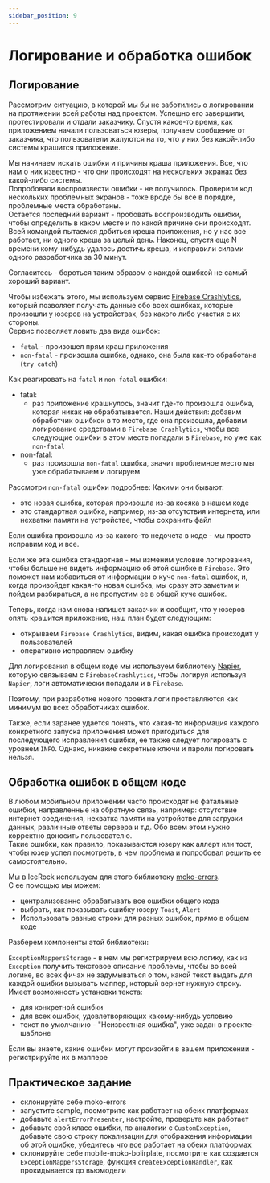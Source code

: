 ```yaml
---
sidebar_position: 9
---
```


# Логирование и обработка ошибок

## Логирование

Рассмотрим ситуацию, в которой мы бы не заботились о логировании на протяжении всей работы над проектом. Успешно его завершили, протестировали и отдали заказчику.
Спустя какое-то время, как приложением начали пользоваться юзеры, получаем сообщение от заказчика, что пользователи жалуются на то, что у них без какой-либо системы крашится приложение.

Мы начинаем искать ошибки и причины краша приложения. Все, что нам о них известно - что они происходят на нескольких экранах без какой-либо системы.  
Попробовали воспроизвести ошибки - не получилось. Проверили код нескольких проблемных экранов - тоже вроде бы все в порядке, проблемные места обработаны.  
Остается последний вариант - пробовать воспроизводить ошибки, чтобы определить в каком месте и по какой причине они происходят. Всей командой пытаемся добиться креша приложения, но у нас все работает, ни одного креша за целый день.
Наконец, спустя еще N времени кому-нибудь удалось достичь креша, и исправили силами одного разработчика за 30 минут.  

Согласитесь - бороться таким образом с каждой ошибкой не самый хороший вариант. 

Чтобы избежать этого, мы используем сервис [Firebase Crashlytics](https://firebase.google.com/docs/crashlytics), который позволяет получать данные обо всех ошибках, которые произошли у юзеров на устройствах, без какого либо участия с их стороны.  
Сервис позволяет ловить два вида ошибок:
  - `fatal` - произошел прям краш приложения
  - `non-fatal` - произошла ошибка, однако, она была как-то обработана (`try catch`)

Как реагировать на `fatal` и `non-fatal` ошибки:
- fatal:
  - раз приложение крашнулось, значит где-то произошла ошибка, которая никак не обрабатывается. Наши действия: добавим обработчик ошибкок в то место, где она произошла, добавим логирование средствами в `Firebase Crashlytics`, чтобы все следующие ошибки в этом месте попадали в `Firebase`, но уже как `non-fatal`
- non-fatal:
  - раз произошла `non-fatal` ошибка, значит проблемное место мы уже обрабатываем и логируем
  
Рассмотри `non-fatal` ошибки подробнее:
Какими они бывают:
  - это новая ошибка, которая произошла из-за косяка в нашем коде
  - это стандартная ошибка, например, из-за отсутствия интернета, или нехватки памяти на устройстве, чтобы сохранить файл

Если ошибка произошла из-за какого-то недочета в коде - мы просто исправим код и все.  

Если же эта ошибка стандартная - мы изменим условие логирования, чтобы больше не видеть информацию об этой ошибке в `Firebase`. Это поможет нам избавиться от информации о куче `non-fatal` ошибок, и, когда произойдет какая-то новая ошибка, мы сразу это заметим и пойдем разбираться, а не пропустим ее в общей куче ошибок.

Теперь, когда нам снова напишет заказчик и сообщит, что у юзеров опять крашится приложение, наш план будет следующим:
- открываем `Firebase Crashlytics`, видим, какая ошибка происходит у пользователей
- оперативно исправляем ошибку

Для логирования в общем коде мы используем библиотеку [Napier](https://github.com/AAkira/Napier), которую связываем с `FirebaseCrashlytics`, чтобы логируя используя `Napier`, логи автоматически попадали и в `Firebase`.

Поэтому, при разработке нового проекта логи проставляются как минимум во всех обработчиках ошибок.

Также, если заранее удается понять, что какая-то информация каждого конкретного запуска приложения может пригодиться для последующего исправления ошибки, ее также следует логировать с уровнем `INFO`. Однако, никакие секретные ключи и пароли логировать нельзя.


## Обработка ошибок в общем коде

В любом мобильном приложении часто происходят не фатальные ошибки, направленные на обратную связь, например: отсутствие интернет соединения, нехватка памяти на устройстве для загрузки данных, различные ответы сервера и т.д. Обо всем этом нужно корректно доносить пользователю.  
Такие ошибки, как правило, показываются юзеру как аллерт или тост, чтобы юзер успел посмотреть, в чем проблема и попробовал решить ее самостоятельно. 

Мы в IceRock используем для этого библиотеку [moko-errors](https://github.com/icerockdev/moko-errors).  
С ее помощью мы можем:
- централизованно обрабатывать все ошибки общего кода
- выбрать, как показывать ошибку юзеру `Toast`, `Alert`
- Использовать разные строки для разных ошибок, прямо в общем коде

Разберем компоненты этой библиотеки:

`ExceptionMappersStorage` - в нем мы регистрируем всю логику, как из `Exception` получить текстовое описание проблемы, чтобы во всей логике, во всех фичах не задумываться о том, какой текст выдать для каждой ошибки вызывать маппер, который вернет нужную строку.
Имеет возможность установки текста:
- для конкретной ошибки
- для всех ошибок, удовлетворяющих какому-нибудь условию
- текст по умолчанию - "Неизвестная ошибка", уже задан в проекте-шаблоне

Если вы знаете, какие ошибки могут произойти в вашем приложении - регистрируйте их в маппере 

## Практическое задание

- склонируйте себе moko-errors
- запустите sample, посмотрите как работает на обеих платформах
- добавьте `alertErrorPresenter`, настройте, проверьте как работает 
- добавьте свой класс ошибки, по аналогии с `CustomException`, добавьте свою строку локализации для отображения информации об этой ошибке, убедитесь что все работает на обеих платформах
- склонируйте себе mobile-moko-bolirplate, посмотрите как создается `ExceptionMappersStorage`, функция `createExceptionHandler`, как прокидывается до вьюмодели 
